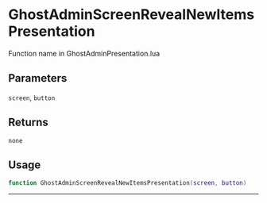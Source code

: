 # GhostAdminScreenRevealNewItemsPresentation
Function name in GhostAdminPresentation.lua
## Parameters
`screen`, `button`
## Returns
`none`
## Usage
```lua
function GhostAdminScreenRevealNewItemsPresentation(screen, button)
```
---
